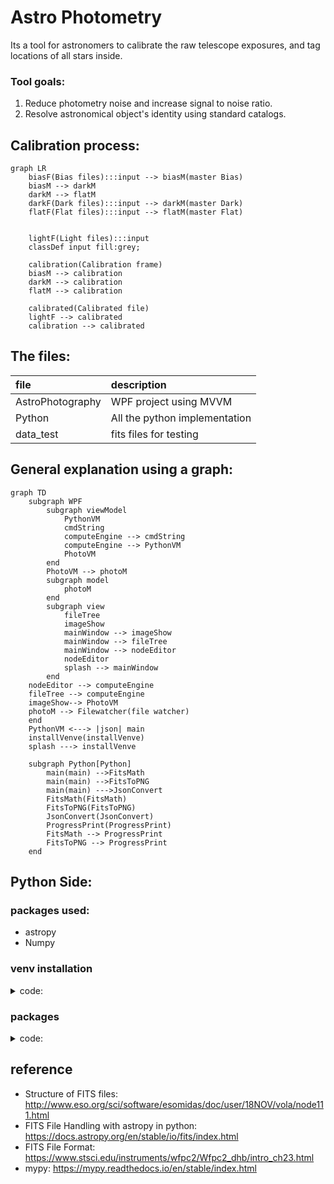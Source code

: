 # Astro Photometry

Its a tool for
astronomers to calibrate the raw
telescope exposures, and tag locations
of all stars inside.

### Tool goals:

1. Reduce photometry noise and
   increase signal to noise ratio.
1. Resolve astronomical object's
   identity using standard catalogs.

## Calibration process:

```mermaid
graph LR
    biasF(Bias files):::input --> biasM(master Bias)
    biasM --> darkM
    darkM --> flatM
    darkF(Dark files):::input --> darkM(master Dark)
    flatF(Flat files):::input --> flatM(master Flat)


    lightF(Light files):::input
    classDef input fill:grey;

    calibration(Calibration frame)
    biasM --> calibration
    darkM --> calibration
    flatM --> calibration

    calibrated(Calibrated file)
    lightF --> calibrated
    calibration --> calibrated
```

## The files:

| file             | description                   |
| :--------------- | :---------------------------- |
| AstroPhotography | WPF project using MVVM        |
| Python           | All the python implementation |
| data_test        | fits files for testing        |

## General explanation using a graph:

```mermaid
graph TD
    subgraph WPF
        subgraph viewModel
            PythonVM
            cmdString
            computeEngine --> cmdString
            computeEngine --> PythonVM
            PhotoVM
        end
        PhotoVM --> photoM
        subgraph model
            photoM
        end
        subgraph view
            fileTree
            imageShow
            mainWindow --> imageShow
            mainWindow --> fileTree
            mainWindow --> nodeEditor
            nodeEditor
            splash --> mainWindow
        end
    nodeEditor --> computeEngine
    fileTree --> computeEngine
    imageShow--> PhotoVM
    photoM --> Filewatcher(file watcher)
    end
    PythonVM <---> |json| main
    installVenve(installVenve)
    splash ---> installVenve

    subgraph Python[Python]
        main(main) -->FitsMath
        main(main) -->FitsToPNG
        main(main) --->JsonConvert
        FitsMath(FitsMath)
        FitsToPNG(FitsToPNG)
        JsonConvert(JsonConvert)
        ProgressPrint(ProgressPrint)
        FitsMath --> ProgressPrint
        FitsToPNG --> ProgressPrint
    end
```

## Python Side:

### packages used:

- astropy
- Numpy

### venv installation

<details>
  <summary>code:</summary>

```shell
$ python -m venv --system-site-packages .\venv
```

1. to start venv type:

```shell
$ &"./venv/Scripts/Activate.ps1"
```

2. to get out of venv type:

```shell
$ deactivate
```

3. if error in stating, type in admin cmd:

```shell
$ Set-ExecutionPolicy Unrestricted -Scope Process
```

</details>

### packages

<details>
  <summary>code:</summary>

- update:

```shell
$ python -m pip install --upgrade pip
```

- astropy:

```shell
$ python -m pip install --upgrade astropy[recommended]
```

- pillow:

```shell
$ python3 -m pip install --upgrade Pillow
```

- matplotlib:

```shell
$ pip install matplotlib
```

if its not installing type without the `python -m `

- static type checker - mypy (doesn't fully work because astropy don't have decelerations):

```shell
$ python -m pip install mypy
```

</details>

## reference

- Structure of FITS files: http://www.eso.org/sci/software/esomidas/doc/user/18NOV/vola/node111.html
- FITS File Handling with astropy in python: https://docs.astropy.org/en/stable/io/fits/index.html
- FITS File Format: https://www.stsci.edu/instruments/wfpc2/Wfpc2_dhb/intro_ch23.html
- mypy: https://mypy.readthedocs.io/en/stable/index.html
